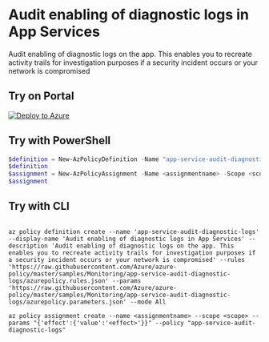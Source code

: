 # Audit enabling of diagnostic logs in App Services

Audit enabling of diagnostic logs on the app. This enables you to recreate activity trails for investigation purposes if a security incident occurs or your network is compromised

## Try on Portal

[![Deploy to Azure](http://azuredeploy.net/deploybutton.png)](https://portal.azure.com/#blade/Microsoft_Azure_Policy/CreatePolicyDefinitionBlade/uri/https%3A%2F%2Fraw.githubusercontent.com%2FAzure%2Fazure-policy%2Fmaster%2Fsamples%2FMonitoring%2Fapp-service-audit-diagnostic-logs%2Fazurepolicy.json)

## Try with PowerShell

````powershell
$definition = New-AzPolicyDefinition -Name "app-service-audit-diagnostic-logs" -DisplayName "Audit enabling of diagnostic logs in App Services" -description "Audit enabling of diagnostic logs on the app. This enables you to recreate activity trails for investigation purposes if a security incident occurs or your network is compromised" -Policy 'https://raw.githubusercontent.com/Azure/azure-policy/master/samples/Monitoring/app-service-audit-diagnostic-logs/azurepolicy.rules.json' -Parameter 'https://raw.githubusercontent.com/Azure/azure-policy/master/samples/Monitoring/app-service-audit-diagnostic-logs/azurepolicy.parameters.json' -Mode All
$definition
$assignment = New-AzPolicyAssignment -Name <assignmentname> -Scope <scope> -effect <effect> -PolicyDefinition $definition
$assignment 
````

## Try with CLI

````cli

az policy definition create --name 'app-service-audit-diagnostic-logs' --display-name 'Audit enabling of diagnostic logs in App Services' --description 'Audit enabling of diagnostic logs on the app. This enables you to recreate activity trails for investigation purposes if a security incident occurs or your network is compromised' --rules 'https://raw.githubusercontent.com/Azure/azure-policy/master/samples/Monitoring/app-service-audit-diagnostic-logs/azurepolicy.rules.json' --params 'https://raw.githubusercontent.com/Azure/azure-policy/master/samples/Monitoring/app-service-audit-diagnostic-logs/azurepolicy.parameters.json' --mode All

az policy assignment create --name <assignmentname> --scope <scope> --params "{'effect':{'value':'<effect>'}}" --policy "app-service-audit-diagnostic-logs" 

````
